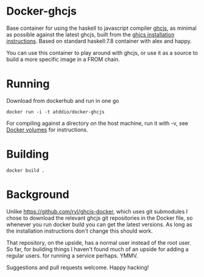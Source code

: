 Docker-ghcjs
============

Base container for using the haskell to javascript compiler [ghcjs](https://github.com/ghcjs/ghcjs), as
minimal as possible against the latest ghcjs, built from the
[ghjcs installation instructions](https://github.com/ghcjs/ghcjs). Based on standard haskell:7.8 container
with alex and happy. 

You can use this container to play around with ghcjs, or use it as a
source to build a more specific image in a FROM chain.

# Running

Download from dockerhub and run in one go

```
docker run -i -t atddio/docker-ghcjs
```

For compiling against a directory on the host machine, run it with -v,
see [Docker
volumes](https://docs.docker.com/userguide/dockervolumes/) for
instructions.

# Building

```
docker build .
```

# Background
Unlike https://github.com/rvl/ghcjs-docker, which uses git submodules I chose to download the
relevant ghcjs git repositories in the Docker file, so whenever you run
docker build you can get the latest versions. As long as the
installation instructions don't change this should work. 

That repository, on the
upside, has a normal user instead of the root user. So far, for
building things I haven't found much of an upside for adding a regular
users. for running a service perhaps. YMMV.

Suggestions and pull requests welcome. Happy hacking!
